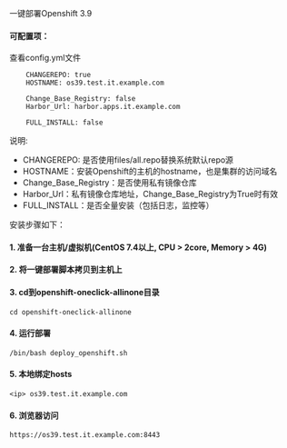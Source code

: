 一键部署Openshift 3.9
#### 可配置项：
查看config.yml文件

        CHANGEREPO: true
        HOSTNAME: os39.test.it.example.com

        Change_Base_Registry: false
        Harbor_Url: harbor.apps.it.example.com

        FULL_INSTALL: false
说明:
- CHANGEREPO: 是否使用files/all.repo替换系统默认repo源
- HOSTNAME：安装Openshift的主机的hostname，也是集群的访问域名
- Change_Base_Registry：是否使用私有镜像仓库
- Harbor_Url：私有镜像仓库地址，Change_Base_Registry为True时有效
- FULL_INSTALL：是否全量安装（包括日志，监控等）

安装步骤如下：
#### 1. 准备一台主机/虚拟机(CentOS 7.4以上, CPU > 2core, Memory > 4G)

#### 2. 将一键部署脚本拷贝到主机上

#### 3. cd到openshift-oneclick-allinone目录
    
    cd openshift-oneclick-allinone
    
#### 4. 运行部署
    
    /bin/bash deploy_openshift.sh
    
#### 5. 本地绑定hosts
    <ip> os39.test.it.example.com
#### 6. 浏览器访问
    https://os39.test.it.example.com:8443
